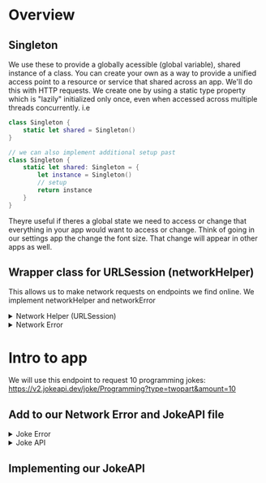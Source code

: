 # Overview
## Singleton
We use these to provide a globally acessible (global variable), shared instance of a class. You can create your own as a way to provide a unified access point to a resource or service that shared across an app. We'll do this with HTTP requests. We create one by using a static type property which is "lazily" initialized only once, even when accessed across multiple threads concurrently. i.e

```swift
class Singleton {
    static let shared = Singleton()
}

// we can also implement additional setup past
class Singleton {
    static let shared: Singleton = {
        let instance = Singleton()
        // setup
        return instance
    }
}
```

Theyre useful if theres a global state we need to access or change that everything in your app would want to access or change. Think of going in our settings app the change the font size. That change will appear in other apps as well. 

## Wrapper class for URLSession (networkHelper)
This allows us to make network requests on endpoints we find online. We implement networkHelper and networkError
<details>
  <summary>Network Helper (URLSession)</summary>
  
  ```swift
import Foundation

class NetworkHelper {
    
    // singleton
    static let manager = NetworkHelper()
    
    // This function takes in a string representing a URL as an argument
    // We also include a closure of type: (Result<Data, NetworkError>) -> Void
    // Result is a built in enum in swift which represents .success or .failure as an associated value
    // We'll take in the URL then call the completion handler passing in data or return a network error
    func getData(from urlString: String, completionHandler: @escaping (Result<Data, NetworkError>) -> Void) {
        guard let url = URL(string: urlString) else {
            completionHandler(.failure(.badURL))
            return
        }
        
        let dataTask = self.urlSession.dataTask(with: url) { (data, response, error) in
            if let error = error {
                completionHandler(.failure(.responseError(error)))
                return
            }
            
            guard let urlResponse = response as? HTTPURLResponse else {
                completionHandler(.failure(.noURLResponse))
                return
            }
            
            guard let data = data else {
                completionHandler(.failure(.noData))
                return
            }
            
            switch urlResponse.statusCode {
            case 200...299: break
            default:
                completionHandler(.failure(.badURLResponse(urlResponse.statusCode)))
                return
            }
            completionHandler(.success(data))
        }
        dataTask.resume()
    }
    
    // private properties
    
    // URLSession is a swift class that lets us create a connection to a URL. We use its dataTask(with:completionHandler:) method to open up a data task to a URL and specify what should happen when it completes the data task.
    // It takes in a closure of type (Data?, URLResponse?, Error?) -> Void)
    // Data represents the raw data we get back from the URL.
    // URL response is an HTTPURLResponse that gives back a status code of a request we made.
    // If anything goes wrong such as, internet is down, something wrong with the url, etc we will use completionHandler to pass an error message
    // If everything goes right, we will also use completionHandler to pass us the data we need. 
    
    private let urlSession = URLSession(configuration: .default)
    private init() {}
}
  ```
</details>
<details>
    <summary>Network Error</summary>
  
  ```swift
import Foundation

// An enum conforming to the Error protocol
// This is basically a list of things that could potentially go wrong
enum NetworkError: Error, CustomStringConvertible {
    case badURL
    case responseError(Error)
    case noURLResponse
    case noData
    case badURLResponse(Int)
    
    var description: String {
        switch self {
            case .badURL: return "Invalid URL"
            case let .responseError(error): return "Response Error: \(error)"
            case .noURLResponse: return "No URLResponse"
            case .noData: return "No data"
            case let .badURLResponse(statusCode): return "Bad status code: \(statusCode)"
        }
    }
}
  ```
</details>
  
# Intro to app
We will use this endpoint to request 10 programming jokes: https://v2.jokeapi.dev/joke/Programming?type=twopart&amount=10
## Add to our Network Error and JokeAPI file
<details>
  <summary>Joke Error</summary>
        
```swift
// helps catch errors in either our NetworkError enum, and jsonDecodingError(Error)
enum JokeError: Error, CustomStringConvertible {
    case networkError(NetworkError)
    case jsonDecodingError(Error)
    var description: String {
        switch self {
        case let .networkError(networkError):
            return "Network Error: \(networkError)"
            
        case let .jsonDecodingError(decodingError):
            return "Decoding Error: \(decodingError)"
        }
    }
}
```
</details>
    
<details>
    <summary>Joke API</summary>
    
```swift
import Foundation

class JokeAPI {
    static let manager = JokeAPI()
    
    func getJokes(completionHandler: @escaping (Result<[Joke], JokeError>) -> Void) {
        NetworkHelper.manager.getData(from: jokesEndpoint) { (result) in
            switch result {
            case let .success(data):
                do {
                    let jokes = try JSONDecoder().decode([Joke].self, from: data)
                    completionHandler(.success(jokes))
                } catch {
                    completionHandler(.failure(.jsonDecodingError(error)))
                }
            case let .failure(NetworkError):
                completionHandler(.failure(.networkError(NetworkError)))
            }
        }
    }
    
    // private properties
    private let jokesEndpoint = "https://v2.jokeapi.dev/joke/Programming?type=twopart&amount=10"
    private init() {}
}
```
</details>

 ## Implementing our JokeAPI
 
 ```swift
 ```
  
